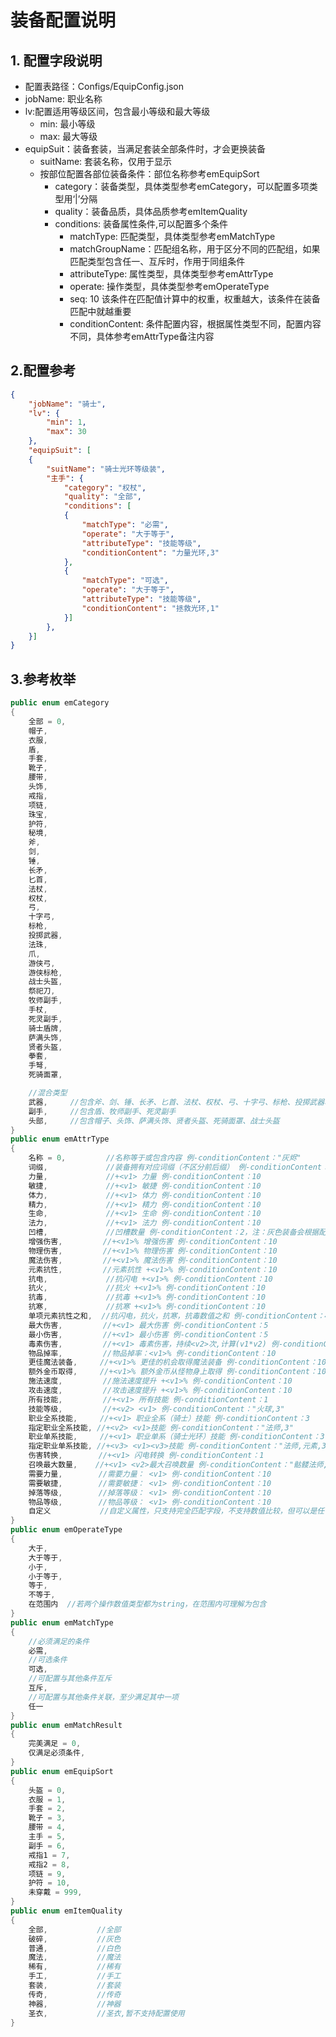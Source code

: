 ﻿# 装备配置说明
## 1. 配置字段说明
- 配置表路径：Configs/EquipConfig.json
- jobName: 职业名称
- lv:配置适用等级区间，包含最小等级和最大等级
    - min: 最小等级
    - max: 最大等级
- equipSuit：装备套装，当满足套装全部条件时，才会更换装备
    - suitName: 套装名称，仅用于显示
    - 按部位配置各部位装备条件：部位名称参考emEquipSort
        - category：装备类型，具体类型参考emCategory，可以配置多项类型用‘|’分隔
        - quality：装备品质，具体品质参考emItemQuality
        - conditions: 装备属性条件,可以配置多个条件
            - matchType: 匹配类型，具体类型参考emMatchType
            - matchGroupName：匹配组名称，用于区分不同的匹配组，如果匹配类型包含任一、互斥时，作用于同组条件
            - attributeType: 属性类型，具体类型参考emAttrType
            - operate: 操作类型，具体类型参考emOperateType
            - seq: 10 该条件在匹配值计算中的权重，权重越大，该条件在装备匹配中就越重要
            - conditionContent: 条件配置内容，根据属性类型不同，配置内容不同，具体参考emAttrType备注内容

## 2.配置参考
```json
{
    "jobName": "骑士",
    "lv": {
        "min": 1,
        "max": 30
    },
    "equipSuit": [
    {
        "suitName": "骑士光环等级装",
        "主手": {
            "category": "权杖",
            "quality": "全部",
            "conditions": [
            {
                "matchType": "必需",
                "operate": "大于等于",
                "attributeType": "技能等级",
                "conditionContent": "力量光环,3"
            },
            {
                "matchType": "可选",
                "operate": "大于等于",
                "attributeType": "技能等级",
                "conditionContent": "拯救光环,1"
            }]
        },
    }]
}
```

## 3.参考枚举
```csharp
public enum emCategory
{
    全部 = 0,
    帽子,
    衣服,
    盾,
    手套,
    靴子,
    腰带,
    头饰,
    戒指,
    项链,
    珠宝,
    护符,
    秘境,
    斧,
    剑,
    锤,
    长矛,
    匕首,
    法杖,
    权杖,
    弓,
    十字弓,
    标枪,
    投掷武器,
    法珠,
    爪,
    游侠弓,
    游侠标枪,
    战士头盔,
    祭祀刀,
    牧师副手,
    手杖,
    死灵副手,
    骑士盾牌,
    萨满头饰,
    贤者头盔,
    拳套,
    手弩,
    死骑面罩,

    //混合类型
    武器,     //包含斧、剑、锤、长矛、匕首、法杖、权杖、弓、十字弓、标枪、投掷武器、法珠、爪、游侠弓、游侠标枪
    副手,     //包含盾、牧师副手、死灵副手
    头部,     //包含帽子、头饰、萨满头饰、贤者头盔、死骑面罩、战士头盔
}
public enum emAttrType
{
    名称 = 0,         //名称等于或包含内容 例-conditionContent："灰烬"
    词缀,             //装备拥有对应词缀（不区分前后缀） 例-conditionContent："冷静"
    力量,             //+<v1> 力量 例-conditionContent：10
    敏捷,             //+<v1> 敏捷 例-conditionContent：10
    体力,             //+<v1> 体力 例-conditionContent：10
    精力,             //+<v1> 精力 例-conditionContent：10
    生命,             //+<v1> 生命 例-conditionContent：10
    法力,             //+<v1> 法力 例-conditionContent：10
    凹槽,             //凹槽数量 例-conditionContent：2，注：灰色装备会根据配置的操作类型检测凹槽数量，白色装备，只会检测最大凹槽数量是否大于等于配置数值
    增强伤害,         //+<v1>% 增强伤害 例-conditionContent：10
    物理伤害,         //+<v1>% 物理伤害 例-conditionContent：10
    魔法伤害,         //+<v1>% 魔法伤害 例-conditionContent：10
    元素抗性,         //元素抗性 +<v1>% 例-conditionContent：10
    抗电,             //抗闪电 +<v1>% 例-conditionContent：10
    抗火,             //抗火 +<v1>% 例-conditionContent：10
    抗毒,             //抗毒 +<v1>% 例-conditionContent：10
    抗寒,             //抗寒 +<v1>% 例-conditionContent：10
    单项元素抗性之和,  //抗闪电，抗火，抗寒，抗毒数值之和 例-conditionContent：40
    最大伤害,         //+<v1> 最大伤害 例-conditionContent：5
    最小伤害,         //+<v1> 最小伤害 例-conditionContent：5
    毒素伤害,         //+<v1> 毒素伤害，持续<v2>次,计算(v1*v2) 例-conditionContent：100
    物品掉率,         //物品掉率：<v1>% 例-conditionContent：10
    更佳魔法装备,     //+<v1>% 更佳的机会取得魔法装备 例-conditionContent：10
    额外金币取得,     //+<v1>% 额外金币从怪物身上取得 例-conditionContent：10
    施法速度,         //施法速度提升 +<v1>% 例-conditionContent：10
    攻击速度,         //攻击速度提升 +<v1>% 例-conditionContent：10
    所有技能,         //+<v1> 所有技能 例-conditionContent：1
    技能等级,         //+<v2> <v1> 例-conditionContent："火球,3"
    职业全系技能,     //+<v1> 职业全系（骑士）技能 例-conditionContent：3
    指定职业全系技能, //+<v2> <v1>技能 例-conditionContent："法师,3"
    职业单系技能,     //+<v1> 职业单系（骑士光环）技能 例-conditionContent：3
    指定职业单系技能, //+<v3> <v1><v3>技能 例-conditionContent："法师,元素,3"
    伤害转换,        //+<v1> 闪电转换 例-conditionContent：1
    召唤最大数量,    //+<v1> <v2>最大召唤数量 例-conditionContent："骷髅法师,1" ||",1"(所有召唤物)
    需要力量,        //需要力量： <v1> 例-conditionContent：10
    需要敏捷,        //需要敏捷： <v1> 例-conditionContent：10
    掉落等级,        //掉落等级： <v1> 例-conditionContent：10
    物品等级,        //物品等级： <v1> 例-conditionContent：10
    自定义           //自定义属性，只支持完全匹配字段，不支持数值比较，但可以是任何属性
}
public enum emOperateType
{
    大于,
    大于等于,
    小于,
    小于等于,
    等于,
    不等于,
    在范围内  //若两个操作数值类型都为string，在范围内可理解为包含
}
public enum emMatchType
{
    //必须满足的条件
    必需,
    //可选条件
    可选,
    //可配置与其他条件互斥
    互斥,
    //可配置与其他条件关联，至少满足其中一项
    任一
}
public enum emMatchResult
{
    完美满足 = 0,
    仅满足必须条件,
}
public enum emEquipSort
{
    头盔 = 0,
    衣服 = 1,
    手套 = 2,
    靴子 = 3,
    腰带 = 4,
    主手 = 5,
    副手 = 6,
    戒指1 = 7,
    戒指2 = 8,
    项链 = 9,
    护符 = 10,
    未穿戴 = 999,
}
public enum emItemQuality
{
    全部,           //全部
    破碎,           //灰色
    普通,           //白色
    魔法,           //魔法
    稀有,           //稀有
    手工,           //手工
    套装,           //套装
    传奇,           //传奇
    神器,           //神器
    圣衣,           //圣衣,暂不支持配置使用
}
```